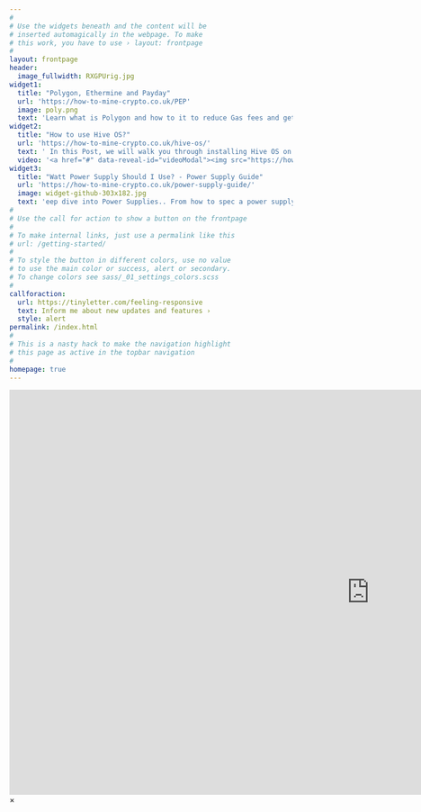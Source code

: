 ```yaml
---
#
# Use the widgets beneath and the content will be
# inserted automagically in the webpage. To make
# this work, you have to use › layout: frontpage
#
layout: frontpage
header:
  image_fullwidth: RXGPUrig.jpg
widget1:
  title: "Polygon, Ethermine and Payday"
  url: 'https://how-to-mine-crypto.co.uk/PEP'
  image: poly.png
  text: 'Learn what is Polygon and how to it to reduce Gas fees and get more £/€/$ when it comes to taking profit.'
widget2:
  title: "How to use Hive OS?"
  url: 'https://how-to-mine-crypto.co.uk/hive-os/'
  text: ' In this Post, we will walk you through installing Hive OS on a GPU rig, setting it up, and launching it. Besides, we will make a small overview of the rich functionality of Hive OS that allows us to easily manage both a huge and a small number of our ASICs or GPU rigs, or even single devices.'
  video: '<a href="#" data-reveal-id="videoModal"><img src="https://how-to-mine-crypto.co.uk/images/hiveos-logo.png" width="302" height="182" alt=""/></a>'
widget3:
  title: "Watt Power Supply Should I Use? - Power Supply Guide"
  url: 'https://how-to-mine-crypto.co.uk/power-supply-guide/'
  image: widget-github-303x182.jpg
  text: 'eep dive into Power Supplies.. From how to spec a power supply for your rig and what to buy!'
#
# Use the call for action to show a button on the frontpage
#
# To make internal links, just use a permalink like this
# url: /getting-started/
#
# To style the button in different colors, use no value
# to use the main color or success, alert or secondary.
# To change colors see sass/_01_settings_colors.scss
#
callforaction:
  url: https://tinyletter.com/feeling-responsive
  text: Inform me about new updates and features ›
  style: alert
permalink: /index.html
#
# This is a nasty hack to make the navigation highlight
# this page as active in the topbar navigation
#
homepage: true
---
```


<div id="videoModal" class="reveal-modal large" data-reveal="">
  <div class="flex-video widescreen vimeo" style="display: block;">
    <iframe width="1280" height="720" src="https://www.youtube.com/watch?v=GcBWdyCB-94" frameborder="0" allowfullscreen></iframe>
  </div>
  <a class="close-reveal-modal">&#215;</a>
</div>
